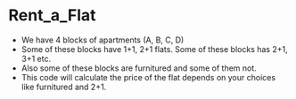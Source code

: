 # Rent_a_Flat
* We have 4 blocks of apartments (A, B, C, D) 
* Some of these blocks have 1+1, 2+1 flats. Some of these blocks has 2+1, 3+1 etc.
* Also some of these blocks are furnitured and some of them not.
* This code will calculate the price of the flat depends on your choices like furnitured and 2+1.
